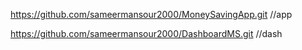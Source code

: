 https://github.com/sameermansour2000/MoneySavingApp.git  //app

https://github.com/sameermansour2000/DashboardMS.git //dash
